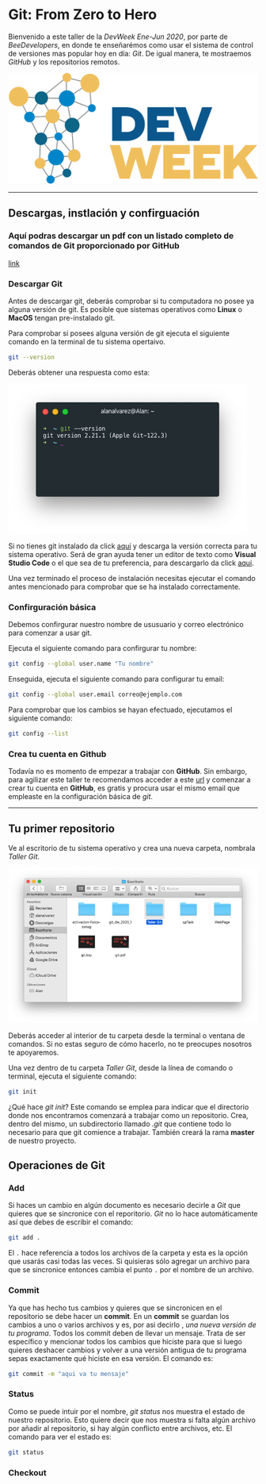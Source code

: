 # Git: From Zero to Hero

Bienvenido a este taller de la *DevWeek Ene-Jun 2020*, por parte de *BeeDevelopers*, en donde te enseñarémos como usar el sistema de control de versiones mas popular hoy en día: *Git*. De igual manera, te mostraemos *GitHub* y los repositorios remotos.

![DevWeek 2020_1](img/devweek.png)

---

## Descargas, instlación y confirguación

### Aquí podras descargar un pdf con un listado completo de comandos de Git proporcionado por GitHub

[link](https://github.github.com/training-kit/downloads/es_ES/github-git-cheat-sheet.pdf)

### Descargar Git

Antes de descargar git, deberás comprobar si tu computadora no posee ya alguna versión de git. Es posible que sistemas operativos como **Linux** o **MacOS** tengan pre-instalado git.

Para comprobar si posees alguna versión de git ejecuta el siguiente comando en la terminal de tu sistema opertaivo.

```bash
git --version
```

Deberás obtener una respuesta como esta:

![Version de git](./img/version.png)

Si no tienes git instalado da click [aquí](https://git-scm.com/downloads) y descarga la versión correcta para tu sistema operativo. Será de gran ayuda tener un editor de texto como **Visual Studio Code** o el que sea de tu preferencia, para descargarlo da click [aquí](https://code.visualstudio.com).

Una vez terminado el proceso de instalación necesitas ejecutar el comando antes mencionado para comprobar que se ha instalado correctamente.

### Confirguración básica

Debemos confirgurar nuestro nombre de ususuario y correo electrónico para comenzar a usar git. 

Ejecuta el siguiente comando para confirgurar tu nombre:

```bash
git config --global user.name "Tu nombre"
```

Enseguida, ejecuta el siguiente comando para configurar tu email:

```bash
git config --global user.email correo@ejemplo.com
```

Para comprobar que los cambios se hayan efectuado, ejecutamos el siguiente comando:

```bash
git config --list
```

### Crea tu cuenta en Github

Todavía no es momento de empezar a trabajar con **GitHub**. Sin embargo, para agilizar este taller te recomendamos acceder a este [url](https://github.com) y comenzar a crear tu cuenta en **GitHub**, es gratis y procura usar el mismo email que empleaste en la configuración básica de *git*.

---

## Tu primer repositorio

Ve al escritorio de tu sistema operativo y crea una nueva carpeta, nombrala *Taller Git*. 

![Nueva carpeta Taller Git](./img/nuevoRepo.png)

Deberás acceder al interior de tu carpeta desde la terminal o ventana de comandos. Si no estas seguro de cómo hacerlo, no te preocupes nosotros te apoyaremos. 

Una vez dentro de tu carpeta *Taller Git*, desde la línea de comando o terminal, ejecuta el siguiente comando:

```bash
git init
```

¿Qué hace *git init*? Este comando se emplea para indicar que el directorio donde nos encontramos comenzará a trabajar como un repositorio. Crea, dentro del mismo, un subdirectorio llamado *.git* que contiene todo lo necesario para que git comience a trabajar. También creará la rama **master** de nuestro proyecto.

## Operaciones de Git

### Add
Si haces un cambio en algún documento es necesario decirle a *Git* que quieres que se sincronice con el reporitorio. *Git* no lo hace automáticamente así que debes de escribir el comando:

```bash
git add .
```
El `.` hace referencia a todos los archivos de la carpeta y esta es la opción que usarás casi todas las veces. Si quisieras sólo agregar un archivo para que se sincronice entonces cambia el punto `.` por el nombre de un archivo.

### Commit
Ya que has hecho tus cambios y quieres que se sincronicen en el repositorio se debe hacer un **commit**. En un **commit** se guardan los cambios a uno o varios archivos y es, por asi decirlo , *una nueva versión de tu programa*. Todos los commit deben de llevar un mensaje. Trata de ser específico y mencionar todos los cambios que hiciste para que si luego quieres deshacer cambios y volver a una versión antigua de tu programa sepas exactamente qué hiciste en esa versión.
El comando es:
```bash
git commit -m "aqui va tu mensaje"
```

### Status
Como se puede intuir por el nombre, *git status* nos muestra el estado de nuestro repositorio. Esto quiere decir que nos muestra si falta algún archivo por añadir al repositorio, si hay algún conflicto entre archivos, etc.
El comando para ver el estado es:
```bash
git status
```

### Checkout


